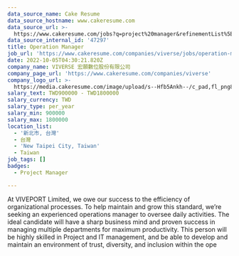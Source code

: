 ```yaml
---
data_source_name: Cake Resume
data_source_hostname: www.cakeresume.com
data_source_url: >-
  https://www.cakeresume.com/jobs?q=project%20manager&refinementList%5Blang_name%5D%5B0%5D=English&refinementList%5Bsalary_type%5D=per_year&range%5Bsalary_range%5D%5Bmin%5D=1000000&page=2
data_source_internal_id: '47297'
title: Operation Manager
job_url: 'https://www.cakeresume.com/companies/viverse/jobs/operation-manager-f17b6a'
date: 2022-10-05T04:30:21.820Z
company_name: VIVERSE 宏願數位股份有限公司
company_page_url: 'https://www.cakeresume.com/companies/viverse'
company_logo_url: >-
  https://media.cakeresume.com/image/upload/s--Hfb5Ankh--/c_pad,fl_png8,h_200,w_200/v1658906546/p2ruzcprxlhab4ckdnlj.png
salary_text: TWD900000 - TWD1800000
salary_currency: TWD
salary_type: per_year
salary_min: 900000
salary_max: 1800000
location_list:
  - '新北市, 台灣'
  - 台灣
  - 'New Taipei City, Taiwan'
  - Taiwan
job_tags: []
badges:
  - Project Manager

---
```


At VIVEPORT Limited, we owe our success to the efficiency of organizational processes. To help maintain and grow this standard, we’re seeking an experienced operations manager to oversee daily activities. The ideal candidate will have a sharp business mind and proven success in managing multiple departments for maximum productivity. This person will be highly skilled in Project and IT management, and be able to develop and maintain an environment of trust, diversity, and inclusion within the ope